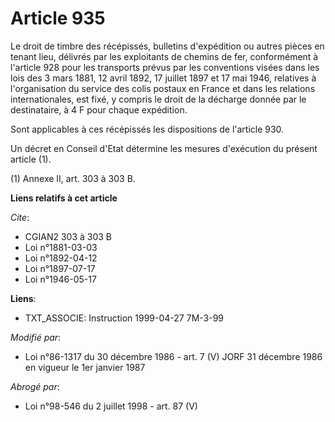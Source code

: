 # Article 935

Le droit de timbre des récépissés, bulletins d'expédition ou autres pièces en tenant lieu, délivrés par les exploitants de
chemins de fer, conformément à l'article 928 pour les transports prévus par les conventions visées dans les lois des 3 mars
1881, 12 avril 1892, 17 juillet 1897 et 17 mai 1946, relatives à l'organisation du service des colis postaux en France et
dans les relations internationales, est fixé, y compris le droit de la décharge donnée par le destinataire, à 4 F pour chaque
expédition.

Sont applicables à ces récépissés les dispositions de l'article 930.

Un décret en Conseil d'Etat détermine les mesures d'exécution du présent article (1).

(1) Annexe II, art. 303 à 303 B.

**Liens relatifs à cet article**

_Cite_:

  - CGIAN2 303 à 303 B
  - Loi n°1881-03-03
  - Loi n°1892-04-12
  - Loi n°1897-07-17
  - Loi n°1946-05-17

**Liens**:

  - TXT_ASSOCIE: Instruction 1999-04-27 7M-3-99

_Modifié par_:

  - Loi n°86-1317 du 30 décembre 1986 - art. 7 (V) JORF 31 décembre 1986 en vigueur le 1er janvier 1987

_Abrogé par_:

  - Loi n°98-546 du 2 juillet 1998 - art. 87 (V)

